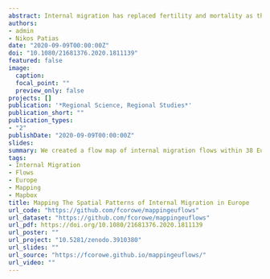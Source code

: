 ```yaml
---
abstract: Internal migration has replaced fertility and mortality as the primary demographic process shaping the spatial distribution of populations within countries. While a rich comparative literature has examined the intensity, composition and spatial impacts of population movement in Europe, the spatial structure of internal migration flows is less well understood. We present a flow map of internal migration flows within 38 European countries using the most recent data available. The graphic reveals the major role of national capital cities in the internal migration system, and an array of distinctive patterns of internal migration fostering population concentration in northern, central and eastern Europe, and population deconcentration in western and southern Europe.
authors:
- admin
- Nikos Patias 
date: "2020-09-09T00:00:00Z"
doi: "10.1080/21681376.2020.1811139"
featured: false
image:
  caption: 
  focal_point: ""
  preview_only: false
projects: []
publication: '*Regional Science, Regional Studies*'
publication_short: ""
publication_types:
- "2"
publishDate: "2020-09-09T00:00:00Z"
slides: 
summary: We created a flow map of internal migration flows within 38 European countries using the most recent data available.
tags:
- Internal Migration 
- Flows
- Europe
- Mapping
- Mapbox
title: Mapping The Spatial Patterns of Internal Migration in Europe
url_code: "https://github.com/fcorowe/mappingeuflows"
url_dataset: "https://github.com/fcorowe/mappingeuflows"
url_pdf: https://doi.org/10.1080/21681376.2020.1811139
url_poster: ""
url_project: "10.5281/zenodo.3910380"
url_slides: ""
url_source: "https://fcorowe.github.io/mappingeuflows/"
url_video: ""
---
```

